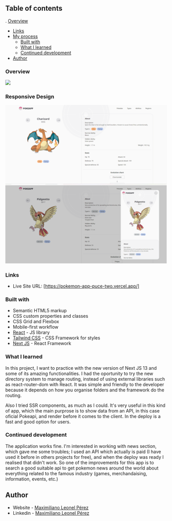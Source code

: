 ## Table of contents

. [Overview](#overview)
- [Links](#links)
- [My process](#my-process)
  - [Built with](#built-with)
  - [What I learned](#what-i-learned)
  - [Continued development](#continued-development)
- [Author](#author)

### Overview

![](./assets/images/preview.png)

### Responsive Design

![](./assets/images/pokedexDesktop.png)
![](./assets/images/pokedexResponsive.png)

### Links

- Live Site URL: [https://pokemon-app-puce-two.vercel.app/]

### Built with

- Semantic HTML5 markup
- CSS custom properties and classes
- CSS Grid and Flexbox
- Mobile-first workflow
- [React](https://reactjs.org/) - JS library
- [Tailwind CSS](https://tailwindcss.com/) - CSS Framework for styles
- [Next JS](https://nextjs.org/) - React Framework

### What I learned

In this project, I want to practice with the new version of Next JS 13 and some of its amazing functionalities. I had the oportunity to try the new directory system to manage routing, instead of using external libraries such as react-router-dom with React. It was simple and friendly to the developer because it depends on how you organise folders and the framework do the routing. 

Also I tried SSR components, as much as I could. It's very useful in this kind of app, which the main purprose is to show data from an API, in this case oficial Pokeapi, and render before it comes to the client. In the deploy is a fast and good option for users. 


### Continued development

The application works fine. I'm interested in working with news section, which gave me some troubles; I used an API which actually is paid (I have used it before in others projects for free), and when the deploy was ready I realised that didn't work. So one of the improvements for this app is to search a good suitable api to get pokemon news around the world about everything related to the famous industry (games, merchandaising, information, events, etc.) 

## Author

- Website - [Maximiliano Leonel Pérez](https://maxoleo-dev.vercel.app/)
- Linkedin - [Maximiliano Leonel Pérez](https://www.linkedin.com/in/maximiliano-leonel-p%C3%A9rez-8846b826a/)
